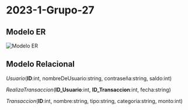 # 2023-1-Grupo-27

## Modelo ER

![Modelo ER](https://i.imgur.com/5ma6QPz.jpg)

## Modelo Relacional

*Usuario*(**ID**:int, nombreDeUsuario:string, contraseña:string, saldo:int)

*RealizaTransaccion*(**ID_Usuario**:int, **ID_Transaccion**:int, fecha:string)

*Transaccion*(**ID**:int, nombre:string, tipo:string, categoria:string, monto:int)
